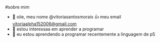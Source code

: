 #sobre mim

- 👋 oiie, meu nome @vitoriasantosmorais
:+1: meu email vitoriaalpha152006@gmail.com
- 👀 estou interessaa em aprender a programar 
- 🌱  eu estou aprendendo a programar recentemente a linguagem de p5

<!---
vitoriasantosmorais/vitoriasantosmorais is a ✨ special ✨ repository because its `README.md` (this file) appears on your GitHub profile.
You can click the Preview link to take a look at your changes.
--->
